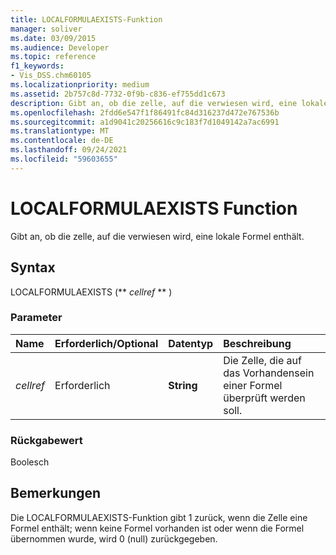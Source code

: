 ```yaml
---
title: LOCALFORMULAEXISTS-Funktion
manager: soliver
ms.date: 03/09/2015
ms.audience: Developer
ms.topic: reference
f1_keywords:
- Vis_DSS.chm60105
ms.localizationpriority: medium
ms.assetid: 2b757c8d-7732-0f9b-c836-ef755dd1c673
description: Gibt an, ob die zelle, auf die verwiesen wird, eine lokale Formel enthält.
ms.openlocfilehash: 2fdd6e547f1f86491fc84d316237d472e767536b
ms.sourcegitcommit: a1d9041c20256616c9c183f7d1049142a7ac6991
ms.translationtype: MT
ms.contentlocale: de-DE
ms.lasthandoff: 09/24/2021
ms.locfileid: "59603655"
---
```

# <a name="localformulaexists-function"></a>LOCALFORMULAEXISTS Function

Gibt an, ob die zelle, auf die verwiesen wird, eine lokale Formel enthält. 
  
## <a name="syntax"></a>Syntax

LOCALFORMULAEXISTS (** *cellref* ** ) 
  
### <a name="parameters"></a>Parameter

|**Name**|**Erforderlich/Optional**|**Datentyp**|**Beschreibung**|
|:-----|:-----|:-----|:-----|
| _cellref_ <br/> |Erforderlich  <br/> |**String** <br/> | Die Zelle, die auf das Vorhandensein einer Formel überprüft werden soll.  <br/> |
   
### <a name="return-value"></a>Rückgabewert

Boolesch
  
## <a name="remarks"></a>Bemerkungen

Die LOCALFORMULAEXISTS-Funktion gibt 1 zurück, wenn die Zelle eine Formel enthält; wenn keine Formel vorhanden ist oder wenn die Formel übernommen wurde, wird 0 (null) zurückgegeben. 
  

